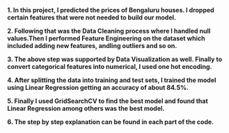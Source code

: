 **1. In this project, I predicted the prices of Bengaluru houses. I dropped certain features that were not needed to build our model.**

**2. Following that was the Data Cleaning process where I handled null values.Then I performed Feature Engineering on the dataset which included adding new features, andling outliers and so on.**

**3. The above step was supported by Data Visualization as well. Finally to convert categorical features into numerical, I used one hot encoding.**

**4. After splitting the data into training and test sets, I trained the model using Linear Regression getting an accuracy of about 84.5%.**

**5. Finally I used GridSearchCV to find the best model and found that Linear Regression among others was the best model.**

**6. The step by step explanation can be found in each part of the code.**

